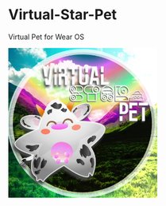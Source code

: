# Virtual-Star-Pet
Virtual Pet for Wear OS


<img src="https://github.com/SarahBass/Virtual-Star-Pet/blob/main/promoart/VSPETIcon.png" width="300" height="300">
